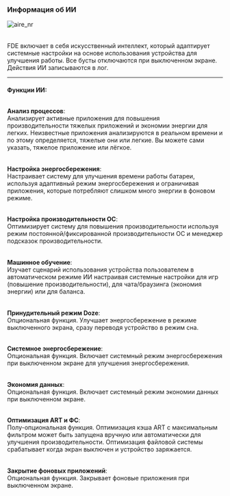 ### Информация об ИИ
![aire_nr](https://github.com/feravolt/FDE.AI-docs/blob/master/aire_nr.png?raw=true)

######

FDE включает в себя искусственный интеллект, который адаптирует системные настройки на основе
использования устройства для улучшения работы. Все бусты отключаются при выключенном экране.
Действия ИИ записываются в лог.

---

#### Функции ИИ:

######

**Анализ процессов**:\
Анализирует активные приложения для повышения производительности тяжелых приложений и
экономии энергии для легких. Неизвестные приложения анализируются в реальном времени и по этому
определяется, тяжелые они или легкие. Вы можете сами указать, тяжелое приложение или лёгкое.

######

**Настройка энергосбережения**:\
Настраивает систему для улучшения времени работы батареи, используя адаптивный режим
энергосбережения и ограничивая приложения, которые потребляют слишком много энергии в фоновом
режиме.

######

**Настройка производительности ОС**:\
Оптимизирует систему для повышения производительности используя режим постоянной/фиксированной
производительности ОС и менеджер подсказок производительности.

######

**Машинное обучение**:\
Изучает сценарий использования устройства пользователем в автоматическом режиме ИИ настраивая
системные настройки для игр (повышение производительности), для чата/браузинга (экономия энергии)
или для баланса.

######

**Принудительный режим Doze**:\
Опциональная функция. Улучшает энергосбережение в режиме выключенного экрана, сразу
переводя устройство в режим сна.

######

**Системное энергосбережение**:\
Опциональная функция. Включает системный режим энергосбережения при выключенном экране для
улучшения энергосбережения.

######

**Экономия данных**:\
Опциональная функция. Включает системный режим экономии данных при выключенном экране.

######

**Оптимизация ART и ФС**:\
Полу-опциональная функция. Оптимизация кэша ART с максимальным фильтром может быть запущена вручную
или автоматически для улучшения производительности. Оптимизация файловой системы срабатывает когда
экран выключен и устройство заряжается.

######

**Закрытие фоновых приложений**:\
Опциональная функция. Закрывает фоновые приложения при выключенном экране.
